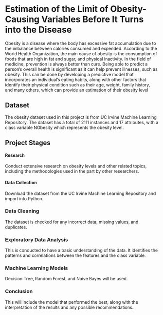 # Estimation of the Limit of Obesity-Causing Variables Before It Turns into the Disease
Obesity is a disease where the body has excessive fat accumulation due to the imbalance between calories consumed and expended. According to the World Health Organization, the main cause of obesity is the consumption of foods that are high in fat and sugar, and physical inactivity. In the field of medicine, prevention is always better than cure. Being able to predict a person’s overall health is significant as it can help prevent illnesses, such as obesity. This can be done by developing a predictive model that incorporates an individual’s eating habits, along with other factors that identify their physical condition such as their age, weight, family history, and many others, which can provide an estimation of their obesity level

## Dataset
The obesity dataset used in this project is from UC Irvine Machine Learning Repository. The dataset has a total of 2111 instances and 17 attributes, with a class variable NObesity which represents the obesity level.

## Project Stages
#### Research
Conduct extensive research on obesity levels and other related topics, including the methodologies used in the part by other researchers.

#### Data Collection
Download the dataset from the UC Irvine Machine Learning Repository and import into Python.

### Data Cleaning
The dataset is checked for any incorrect data, missing values, and duplicates.

### Exploratory Data Analysis
This is conducted to have a basic understanding of the data. It identifies the patterns and correlations between the features and the class variable.

### Machine Learning Models
Decision Tree, Random Forest, and Naive Bayes will be used.

### Conclusion
This will include the model that performed the best, along with the interpretation of the results and any possible recommendations.
